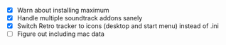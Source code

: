 - [X] Warn about installing maximum
- [X] Handle multiple soundtrack addons sanely
- [X] Switch Retro tracker to icons (desktop and start menu) instead of .ini
- [ ] Figure out including mac data
